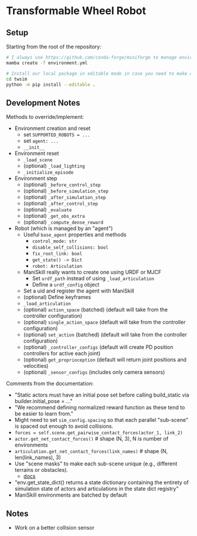 # Transformable Wheel Robot

## Setup

Starting from the root of the repository:

```bash
# I always use https://github.com/conda-forge/miniforge to manage environments
mamba create -f environment.yml

# Install our local package in editable mode in case you need to make changes
cd twsim
python -m pip install --editable .
```

## Development Notes

Methods to override/implement:

- Environment creation and reset
  - set `SUPPORTED_ROBOTS = ...`
  - set `agent: ...`
  - `__init__`
- Environment reset
  - `_load_scene`
  - (optional) `_load_lighting`
  - `_initialize_episode`
- Environment step
  - (optional) `_before_control_step`
  - (optional) `_before_simulation_step`
  - (optional) `_after_simulation_step`
  - (optional) `_after_control_step`
  - (optional) `_evaluate`
  - (optional) `_get_obs_extra`
  - (optional) `_compute_dense_reward`
- Robot (which is managed by an "agent")
  - Useful `base_agent` properties and methods
    - `control_mode: str`
    - `disable_self_collisions: bool`
    - `fix_root_link: bool`
    - `get_state() -> Dict`
    - `robot: Articulation`
  - ManiSkill really wants to create one using URDF or MJCF
    - Set `urdf_path` instead of using `_load_articulation`
    - Define a `urdf_config` object
  - Set a uid and register the agent with ManiSkill
  - (optional) Define keyframes
  - `_load_articulation`
  - (optional) `action_space` (batched) (default will take from the controller configuration)
  - (optional) `single_action_space` (default will take from the controller configuration)
  - (optional) `set_action` (batched) (default will take from the controller configuration)
  - (optional) `_controller_configs` (default will create PD position controllers for active each joint)
  - (optional) `get_proprioception` (default will return joint positions and velocities)
  - (optional) `_sensor_configs` (includes only camera sensors)

Comments from the documentation:

- "Static actors must have an initial pose set before calling build_static via builder.initial_pose = ..."
- "We recommend defining normalized reward function as these tend to be easier to learn from."
- Might need to set `sim_config.spacing` so that each parallel "sub-scene" is spaced out enough to avoid collisions.
- `forces = self.scene.get_pairwise_contact_forces(actor_1, link_2)`
- `actor.get_net_contact_forces()` # shape (N, 3), N is number of environments
- `articulation.get_net_contact_forces(link_names)` # shape (N, len(link_names), 3)
- Use "scene masks" to make each sub-scene unique (e.g., different terrains or obstacles).
  - [docs](https://maniskill.readthedocs.io/en/latest/user_guide/tutorials/custom_tasks/advanced.html#scene-masks)
- "env.get_state_dict() returns a state dictionary containing the entirety of simulation state of actors and articulations in the state dict registry"
- ManiSkill environments are batched by default

## Notes

- Work on a better collision sensor
